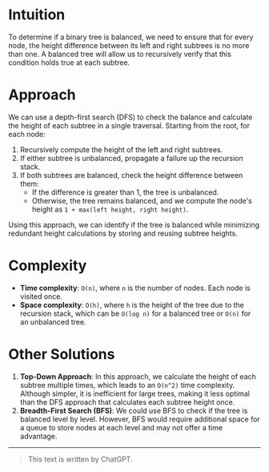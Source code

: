 # Intuition
To determine if a binary tree is balanced, we need to ensure that for every node, the height difference between its left and right subtrees is no more than one. A balanced tree will allow us to recursively verify that this condition holds true at each subtree.

# Approach
We can use a depth-first search (DFS) to check the balance and calculate the height of each subtree in a single traversal. Starting from the root, for each node:
1. Recursively compute the height of the left and right subtrees.
2. If either subtree is unbalanced, propagate a failure up the recursion stack.
3. If both subtrees are balanced, check the height difference between them:
   - If the difference is greater than 1, the tree is unbalanced.
   - Otherwise, the tree remains balanced, and we compute the node's height as `1 + max(left height, right height)`.

Using this approach, we can identify if the tree is balanced while minimizing redundant height calculations by storing and reusing subtree heights.

# Complexity
- **Time complexity**: `O(n)`, where `n` is the number of nodes. Each node is visited once.
- **Space complexity**: `O(h)`, where `h` is the height of the tree due to the recursion stack, which can be `O(log n)` for a balanced tree or `O(n)` for an unbalanced tree.

# Other Solutions
1. **Top-Down Approach**: In this approach, we calculate the height of each subtree multiple times, which leads to an `O(n^2)` time complexity. Although simpler, it is inefficient for large trees, making it less optimal than the DFS approach that calculates each subtree height once.
2. **Breadth-First Search (BFS)**: We could use BFS to check if the tree is balanced level by level. However, BFS would require additional space for a queue to store nodes at each level and may not offer a time advantage.

---
> This text is written by ChatGPT.